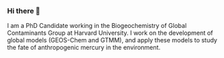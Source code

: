 ### Hi there 👋

I am a PhD Candidate working in the Biogeochemistry of Global Contaminants Group at Harvard University. I work on the development of global models (GEOS-Chem and GTMM), and apply these models to study the fate of anthropogenic mercury in the environment.

